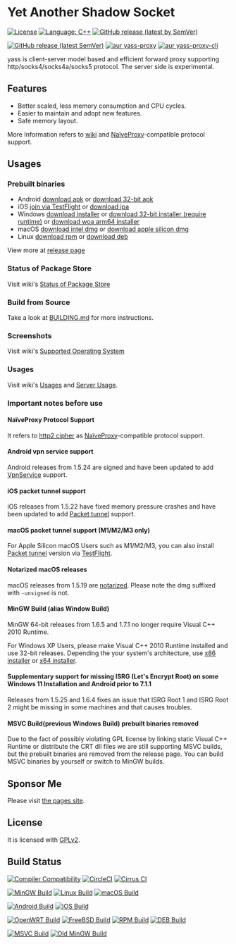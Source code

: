 # Yet Another Shadow Socket

[![License](https://img.shields.io/github/license/Chilledheart/yass)][license-link]
[![Language: C++](https://img.shields.io/github/languages/top/Chilledheart/yass.svg)](https://github.com/Chilledheart/yass/search?l=cpp)
[![GitHub release (latest by SemVer)](https://img.shields.io/github/downloads/Chilledheart/yass/latest/total)](https://github.com/Chilledheart/yass/releases/latest)

[![GitHub release (latest SemVer)](https://img.shields.io/github/v/release/Chilledheart/yass)](https://github.com/Chilledheart/yass/releases)
[![aur yass-proxy](https://img.shields.io/aur/version/yass-proxy)](https://aur.archlinux.org/packages/yass-proxy)
[![aur yass-proxy-cli](https://img.shields.io/aur/version/yass-proxy-cli)](https://aur.archlinux.org/packages/yass-proxy-cli)

yass is client-server model based and efficient forward proxy
supporting http/socks4/socks4a/socks5 protocol. The server side is experimental.

## Features

- Better scaled, less memory consumption and CPU cycles.
- Easier to maintain and adopt new features.
- Safe memory layout.

More Information refers to [wiki](https://github.com/Chilledheart/yass/wiki) and [NaïveProxy][naiveproxy]-compatible protocol support.

## Usages

### Prebuilt binaries
- Android [download apk](https://github.com/Chilledheart/yass/releases/download/1.8.0/yass-android-release-arm64-1.8.0.apk) or [download 32-bit apk](https://github.com/Chilledheart/yass/releases/download/1.8.0/yass-android-release-arm-1.8.0.apk)
- iOS [join via TestFlight](https://testflight.apple.com/join/6AkiEq09) or [download ipa](https://github.com/Chilledheart/yass/releases/download/1.8.0/yass-ios-release-arm64-1.8.0.ipa)
- Windows [download installer](https://github.com/Chilledheart/yass/releases/download/1.8.0/yass-mingw-winxp-release-x86_64-1.8.0-system-installer.exe) or [download 32-bit installer (require runtime)](https://github.com/Chilledheart/yass/releases/download/1.8.0/yass-mingw-winxp-release-i686-1.8.0-system-installer.exe) or [download woa arm64 installer](https://github.com/Chilledheart/yass/releases/download/1.8.0/yass-mingw-release-aarch64-1.8.0-system-installer.exe)
- macOS [download intel dmg](https://github.com/Chilledheart/yass/releases/download/1.8.0/yass-macos-release-x64-1.8.0.dmg) or [download apple silicon dmg](https://github.com/Chilledheart/yass/releases/download/1.8.0/yass-macos-release-arm64-1.8.0.dmg)
- Linux [download rpm](https://github.com/Chilledheart/yass/releases/download/1.8.0/yass.el7.x86_64.1.8.0-0.rpm) or [download deb](https://github.com/Chilledheart/yass/releases/download/1.8.0/yass-client-ubuntu-16.04-xenial_amd64.1.8.0.deb)

View more at [release page](https://github.com/Chilledheart/yass/releases/tag/1.8.0)

### Status of Package Store
Visit wiki's [Status of Package Store](https://github.com/Chilledheart/yass/wiki/Status-of-Package-Store)

### Build from Source
Take a look at [BUILDING.md] for more instructions.

### Screenshots
Visit wiki's [Supported Operating System](https://github.com/Chilledheart/yass/wiki/Supported-Operating-System)

### Usages
Visit wiki's [Usages](https://github.com/Chilledheart/yass/wiki/Usage) and [Server Usage](https://github.com/Chilledheart/yass/wiki/Usage:-server-setup).

### Important notes before use

#### NaïveProxy Protocol Support
It refers to [http2 cipher](https://github.com/Chilledheart/yass/wiki/Supported-Operating-System#screenshot-on-na%C3%AFveproxy-support) as [NaïveProxy][naiveproxy]-compatible protocol support.
#### Android vpn service support
Android releases from 1.5.24 are signed and have been updated to add [VpnService](https://developer.android.com/reference/android/net/VpnService) support.
#### iOS packet tunnel support
iOS releases from 1.5.22 have fixed memory pressure crashes and have been updated to add [Packet tunnel](https://developer.apple.com/documentation/networkextension/packet_tunnel_provider?language=objc) support.
#### macOS packet tunnel support (M1/M2/M3 only)
For Apple Silicon macOS Users such as M1/M2/M3, you can also install [Packet tunnel](https://developer.apple.com/documentation/networkextension/packet_tunnel_provider?language=objc) version via [TestFlight](https://testflight.apple.com/join/6AkiEq09).
#### Notarized macOS releases
macOS releases from 1.5.19 are [notarized](https://developer.apple.com/documentation/security/notarizing_macos_software_before_distribution). Please note the dmg suffixed with `-unsigned` is not.
#### MinGW Build (alias Window Build)
MinGW 64-bit releases from 1.6.5 and 1.7.1 no longer require Visual C++ 2010 Runtime.

For Windows XP Users, please make Visual C++ 2010 Runtime installed and use 32-bit releases.
Depending the your system's architecture, use [x86 installer][vs2010_x86] or [x64 installer][vs2010_x64].
#### Supplementary support for missing ISRG (Let's Encrypt Root) on some Windows 11 Installation and Android prior to 7.1.1
Releases from 1.5.25 and 1.6.4 fixes an issue that ISRG Root 1 and ISRG Root 2 might be missing in some machines and that causes troubles.
#### MSVC Build(previous Windows Build) prebuilt binaries removed
Due to the fact of possibly violating GPL license by linking static Visual C++ Runtime or distribute the CRT dll files
we are still supporting MSVC builds, but the prebuilt binaries are removed from the release page.
You can build MSVC binaries by yourself or switch to MinGW builds.

## Sponsor Me
Please visit [the pages site](https://letshack.info).

## License
It is licensed with [GPLv2][license-link].

## Build Status

[![Compiler Compatibility](https://github.com/Chilledheart/yass/actions/workflows/compiler.yml/badge.svg)](https://github.com/Chilledheart/yass/actions/workflows/compiler.yml)
[![CircleCI](https://img.shields.io/circleci/build/github/Chilledheart/yass/develop?logo=circleci&&label=Sanitizers%20and%20Ubuntu%20arm)](https://circleci.com/gh/Chilledheart/yass/?branch=develop)
[![Cirrus CI](https://img.shields.io/cirrus/github/Chilledheart/yass/develop?logo=cirrusci&&label=FreeBSD%20and%20macOS)](https://cirrus-ci.com/github/Chilledheart/yass/develop)

[![MinGW Build](https://github.com/Chilledheart/yass/actions/workflows/releases-mingw-new.yml/badge.svg)](https://github.com/Chilledheart/yass/actions/workflows/releases-mingw-new.yml)
[![Linux Build](https://github.com/Chilledheart/yass/actions/workflows/releases-linux-binary.yml/badge.svg)](https://github.com/Chilledheart/yass/actions/workflows/releases-linux-binary.yml)
[![macOS Build](https://github.com/Chilledheart/yass/actions/workflows/releases-macos.yml/badge.svg)](https://github.com/Chilledheart/yass/actions/workflows/releases-macos.yml)

[![Android Build](https://github.com/Chilledheart/yass/actions/workflows/releases-android-binary.yml/badge.svg)](https://github.com/Chilledheart/yass/actions/workflows/releases-android-binary.yml)
[![iOS Build](https://github.com/Chilledheart/yass/actions/workflows/releases-ios.yml/badge.svg)](https://github.com/Chilledheart/yass/actions/workflows/releases-ios.yml)

[![OpenWRT Build](https://github.com/Chilledheart/yass/actions/workflows/releases-openwrt-binary.yml/badge.svg)](https://github.com/Chilledheart/yass/actions/workflows/releases-openwrt-binary.yml)
[![FreeBSD Build](https://github.com/Chilledheart/yass/actions/workflows/releases-freebsd-binary.yml/badge.svg)](https://github.com/Chilledheart/yass/actions/workflows/releases-freebsd-binary.yml)
[![RPM Build](https://github.com/Chilledheart/yass/actions/workflows/releases-rpm.yml/badge.svg)](https://github.com/Chilledheart/yass/actions/workflows/releases-rpm.yml)
[![DEB Build](https://github.com/Chilledheart/yass/actions/workflows/releases-deb.yml/badge.svg)](https://github.com/Chilledheart/yass/actions/workflows/releases-deb.yml)

[![MSVC Build](https://github.com/Chilledheart/yass/actions/workflows/releases-windows.yml/badge.svg)](https://github.com/Chilledheart/yass/actions/workflows/releases-windows.yml)
[![Old MinGW Build](https://github.com/Chilledheart/yass/actions/workflows/releases-mingw.yml/badge.svg)](https://github.com/Chilledheart/yass/actions/workflows/releases-mingw.yml)

[license-link]: LICENSE
[naiveproxy]: https://github.com/klzgrad/naiveproxy
[HTTP2]: https://datatracker.ietf.org/doc/html/rfc9113
[vs2010_x64]: https://download.microsoft.com/download/1/6/5/165255E7-1014-4D0A-B094-B6A430A6BFFC/vcredist_x64.exe
[vs2010_x86]: https://download.microsoft.com/download/1/6/5/165255E7-1014-4D0A-B094-B6A430A6BFFC/vcredist_x86.exe
[BUILDING.md]: BUILDING.md
